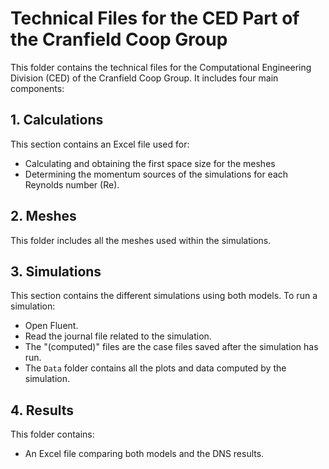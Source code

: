 # Technical Files for the CED Part of the Cranfield Coop Group

This folder contains the technical files for the Computational Engineering Division (CED) of the Cranfield Coop Group. It includes four main components:

## 1. Calculations

This section contains an Excel file used for:

- Calculating and obtaining the first space size for the meshes
- Determining the momentum sources of the simulations for each Reynolds number (Re).

## 2. Meshes

This folder includes all the meshes used within the simulations.

## 3. Simulations

This section contains the different simulations using both models. To run a simulation:

- Open Fluent.
- Read the journal file related to the simulation.
- The "(computed)" files are the case files saved after the simulation has run.
- The `Data` folder contains all the plots and data computed by the simulation.

## 4. Results

This folder contains:

- An Excel file comparing both models and the DNS results.
